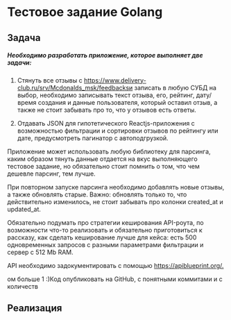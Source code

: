 # Тестовое задание Golang

## Задача

##### Необходимо разработать приложение, которое выполняет две задачи:
1) Стянуть все отзывы с ​https://www.delivery-club.ru/srv/Mcdonalds_msk/feedbacks​и записать в любую СУБД на выбор, необходимо записывать текст отзыва, его, рейтинг, дату/время создания и данные пользователя, который оставил отзыв, а также не стоит забывать про то, что у отзывов есть ответы.

2) Отдавать JSON для гипотетического Reactjs-приложения с возможностью фильтрации и сортировки отзывов по рейтингу или дате, предусмотреть пагинатор с автоподгрузкой.


Приложение может использовать любую библиотеку для парсинга, каким образом тянуть данные отдается на вкус выполняющего тестовое задание, но обязательно стоит помнить о том, что чем дешевле парсинг, тем лучше.

При повторном запуске парсинга необходимо добавлять новые отзывы, а также обновлять старые. Важно: обновлять только то, что действительно изменилось, не стоит забывать про колонки created_at и updated_at.

Обязательно подумать про стратегии кеширования API-роута, по возможности что-то реализовать и обязательно приготовиться к рассказу, как сделать кеширование лучше для кейса: есть 500 одновременных запросов с разными параметрами фильтрации и сервер с 512 Mb RAM.

API необходимо задокументировать с помощью ​https://apiblueprint.org/.​

ом больше 1 :)Код опубликовать на GitHub, с понятными коммитами и с количеств


## Реализация